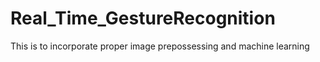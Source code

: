 # Real_Time_GestureRecognition
This is to incorporate proper image prepossessing and machine learning  
